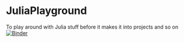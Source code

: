 # JuliaPlayground
To play around with Julia stuff before it makes it into projects and so on
[![Binder](https://mybinder.org/badge_logo.svg)](https://mybinder.org/v2/gh/ArturoAmaya/JuliaPlayground/HEAD)
